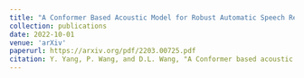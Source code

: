 ```yaml
---
title: "A Conformer Based Acoustic Model for Robust Automatic Speech Recognition"
collection: publications
date: 2022-10-01
venue: 'arXiv'
paperurl: https://arxiv.org/pdf/2203.00725.pdf
citation: Y. Yang, P. Wang, and D.L. Wang, "A Conformer based acoustic model for robust automatic speech recognition," <i>arXiv:2203.00725</i>, 2022.
---
```

